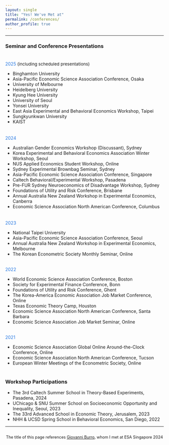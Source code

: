 ```yaml
---
layout: single
title: "Yes! We've Met at"
permalink: /conferences/
author_profile: true
---
```


---
<!-- 
### Seminar and Conference Presentations

<span style="color:#2a7ae2">2025*</span> Binghamton University; Asia-Pacific Economic Science Association Conference, Osaka; University of Melbourne; Heidelberg University; Kyung Hee University; University of Seoul; Yonsei University; East Asia Experimental and Behavioral Economics Workshop, Taipei; Sungkyunkwan University; KAIST <br>
<span style="font-size: 0.85rem;">*including scheduled presentations</span>

<span style="color:#2a7ae2">2024</span> Australian Gender Economics Workshop (Discussant), Sydney; Korea Experimental and Behavioral Economics Association Winter Workshop, Seoul; NUS Applied Economics Student Workshop, Online; Sydney Experimental Brownbag Seminar, Sydney; Asia-Pacific Economic Science Association Conference, Singapore; Caltech Behavioral/Experimental Workshop, Pasadena; Pre-FUR Sydney Neuroeconomics of Disadvantage Workshop, Sydney; Foundations of Utility and Risk Conference, Brisbane; Annual Australia New Zealand Workshop in Experimental Economics, Canberra; Economic Science Association North American Conference, Columbus

<span style="color:#2a7ae2">2023</span> National Taipei University; Asia-Pacific Economic Science Association Conference, Seoul; Annual Australia New Zealand Workshop in Experimental Economics, Melbourne; The Korean Econometric Society Monthly Seminar, Online

<span style="color:#2a7ae2">2022</span> World Economic Science Association Conference, Boston; Society for Experimental Finance Conference, Bonn; Foundations of Utility and Risk Conference, Ghent; The Korea-America Economic Association Job Market Conference, Online; Texas Economic Theory Camp, Houston; Economic Science Association North American Conference, Santa Barbara; Economic Science Association Job Market Seminar, Online 

<span style="color:#2a7ae2">2021</span> Economic Science Association Global Online Around-the-Clock Conference, Online; Economic Science Association North American Conference, Tucson; European Winter Meetings of the Econometric Society, Online. 
<br>
-->

### Seminar and Conference Presentations

<span style="display:block; height:0.5em;"></span>

<span style="color:#2a7ae2">2025</span> <span style="font-size: 0.85rem;">(including scheduled presentations)</span>
- Binghamton University  
- Asia-Pacific Economic Science Association Conference, Osaka  
- University of Melbourne  
- Heidelberg University  
- Kyung Hee University  
- University of Seoul  
- Yonsei University  
- East Asia Experimental and Behavioral Economics Workshop, Taipei  
- Sungkyunkwan University  
- KAIST  

<span style="display:block; height:0.5em;"></span>

<span style="color:#2a7ae2">2024</span>  
- Australian Gender Economics Workshop (Discussant), Sydney  
- Korea Experimental and Behavioral Economics Association Winter Workshop, Seoul  
- NUS Applied Economics Student Workshop, Online  
- Sydney Experimental Brownbag Seminar, Sydney  
- Asia-Pacific Economic Science Association Conference, Singapore  
- Caltech Behavioral/Experimental Workshop, Pasadena  
- Pre-FUR Sydney Neuroeconomics of Disadvantage Workshop, Sydney  
- Foundations of Utility and Risk Conference, Brisbane  
- Annual Australia New Zealand Workshop in Experimental Economics, Canberra  
- Economic Science Association North American Conference, Columbus  

<span style="display:block; height:0.5em;"></span>

<span style="color:#2a7ae2">2023</span>  
- National Taipei University  
- Asia-Pacific Economic Science Association Conference, Seoul  
- Annual Australia New Zealand Workshop in Experimental Economics, Melbourne  
- The Korean Econometric Society Monthly Seminar, Online  

<span style="display:block; height:0.3em;"></span>

<span style="color:#2a7ae2">2022</span>  
- World Economic Science Association Conference, Boston  
- Society for Experimental Finance Conference, Bonn  
- Foundations of Utility and Risk Conference, Ghent  
- The Korea-America Economic Association Job Market Conference, Online  
- Texas Economic Theory Camp, Houston  
- Economic Science Association North American Conference, Santa Barbara  
- Economic Science Association Job Market Seminar, Online  

<span style="display:block; height:0.3em;"></span>

<span style="color:#2a7ae2">2021</span>  
- Economic Science Association Global Online Around-the-Clock Conference, Online  
- Economic Science Association North American Conference, Tucson  
- European Winter Meetings of the Econometric Society, Online  

<span style="display:block; height:0.3em;"></span>



### Workshop Participations

- The 3rd Caltech Summer School in Theory-Based Experiments, Pasadena, 2024
- UChicago & SNU Summer School on Socioeconomic Opportunity and Inequality, Seoul, 2023  
- The 33rd Advanced School in Economic Theory, Jerusalem, 2023  
- NHH & UCSD Spring School in Behavioral Economics, San Diego, 2022  

---

<div style="text-align: center; font-size: 90%; margin-top: 2em;">
The title of this page references <a href="https://sites.google.com/view/giovanniburro/have-we-met" target="_blank">Giovanni Burro</a>, whom I met at ESA Singapore 2024
</div>
